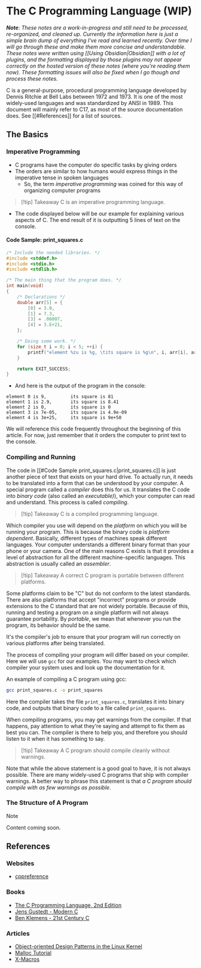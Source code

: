 # The C Programming Language (WIP)

***Note***: *These notes are a work-in-progress and still need to be processed, re-organized, and cleaned up. Currently the information here is just a simple brain dump of everything I've read and learned recently. Over time I will go through these and make them more concise and understandable. These notes were written using [[Using Obsidian|Obsidian]] with a lot of plugins, and the formatting displayed by those plugins may not appear correctly on the hosted version of these notes (where you're reading them now). These formatting issues will also be fixed when I go though and process these notes.*

C is a general-purpose, procedural programming language developed by Dennis Ritchie at Bell Labs between 1972 and 1973. It is one of the most widely-used languages and was standardized by ANSI in 1989. This document will mainly refer to C17, as most of the source documentation does. See [[#References]] for a list of sources.

## The Basics

### Imperative Programming

- C programs have the computer do specific tasks by giving orders
- The orders are similar to how humans would express things in the imperative tense in spoken languages
    - So, the term *imperative programming* was coined for this way of organizing computer programs

> [!tip] Takeaway
> C is an imperative programming language.

- The code displayed below will be our example for explaining various aspects of C. The end result of it is outputting 5 lines of text on the console.

#### Code Sample: print_squares.c

```c title:print_squares.c
/* Include the needed libraries. */
#include <stddef.h>
#include <stdio.h>
#include <stdlib.h>

/* The main thing that the program does. */
int main(void)
{
    /* Declarations */
    double arr[5] = {
        [0] = 3.0,
        [1] = 7.3,
        [3] = .06007,
        [4] = 3.E+21,
    };

    /* Doing some work. */
    for (size_t i = 0; i < 5; ++i) {
        printf("element %zu is %g, \tits square is %g\n", i, arr[i], arr[i] * arr[i]);
    }

    return EXIT_SUCCESS;
}
```

- And here is the output of the program in the console:

```ln:false file:"Output from print_squares.c"
element 0 is 9,         its square is 81
element 1 is 2.9,       its square is 8.41
element 2 is 0,         its square is 0
element 3 is 7e-05,     its square is 4.9e-09
element 4 is 3e+25,     its square is 9e+50
```

We will reference this code frequently throughout the beginning of this article. For now, just remember that it orders the computer to print text to the console.

### Compiling and Running

The code in [[#Code Sample print_squares.c|print_squares.c]] is just another piece of text that exists on your hard drive. To actually run, it needs to be translated into a form that can be understood by your computer. A special program called a *compiler* does this for us. It translates the C code into *binary code* (also called an *executable)*), which your computer can read and understand. This process is called *compiling*.

> [!tip] Takeaway
> C is a compiled programming language.

Which compiler you use will depend on the *platform* on which you will be running your program. This is because the binary code is *platform dependent*. Basically, different types of machines speak different languages. Your computer understands a different binary format than your phone or your camera. One of the main reasons C exists is that it provides a level of abstraction for all the different machine-specific languages. This abstraction is usually called an *assembler*.

> [!tip] Takeaway
> A correct C program is portable between different platforms.

Some platforms claim to be "C" but do not conform to the latest standards. There are also platforms that accept "incorrect" programs or provide extensions to the C standard that are not widely portable. Because of this, running and testing a program on a single platform will not always guarantee portability. By *portable*, we mean that whenever you run the program, its behavior should be the same.

It's the compiler's job to ensure that your program will run correctly on various platforms after being translated.

The process of compiling your program will differ based on your compiler. Here we will use `gcc` for our examples. You may want to check which compiler your system uses and look up the documentation for it.

An example of compiling a C program using gcc:

```bash ln:false
gcc print_squares.c -o print_squares
```

Here the compiler takes the file `print_squares.c`, translates it into binary code, and outputs that binary code to a file called `print_squares`.

When compiling programs, you may get warnings from the compiler. If that happens, pay attention to what they're saying and attempt to fix them as best you can. The compiler is there to help you, and therefore you should listen to it when it has something to say.

> [!tip] Takeaway
> A C program should compile cleanly without warnings.

Note that while the above statement is a good goal to have, it is not always possible. There are many widely-used C programs that ship with compiler warnings. A better way to phrase this statement is that *a C program should compile with as few warnings as possible*.

### The Structure of A Program

> [!note]
> Content coming soon. 


## References

### Websites

- [cppreference](https://en.cppreference.com/w/c)

### Books

- [The C Programming Language, 2nd Edition](https://www.amazon.com/Programming-Language-2nd-Brian-Kernighan/dp/0131103628)
- [Jens Gustedt - Modern C](https://www.manning.com/books/modern-c)
- [Ben Klemens - 21st Century C](https://www.oreilly.com/library/view/21st-century-c/9781491904428/)

### Articles

- [Object-oriented Design Patterns in the Linux Kernel](https://lwn.net/Articles/444910/)
- [Malloc Tutorial](https://danluu.com/malloc-tutorial/)
- [X-Macros](https://en.wikipedia.org/wiki/X_Macro)
